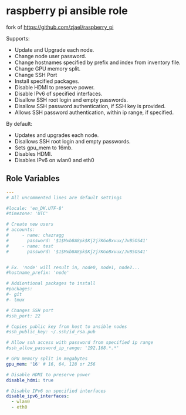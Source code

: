 # raspberry pi ansible role

fork of https://github.com/zjael/raspberry_pi

Supports:
- Update and Upgrade each node.
- Change node user password.
- Change hostnames specified by prefix and index from inventory file.
- Change GPU memory split.
- Change SSH Port
- Install specified packages.
- Disable HDMI to preserve power.
- Disable IPv6 of specified interfaces.
- Disallow SSH root login and empty passwords.
- Disallow SSH password authentication, if SSH key is provided.
- Allows SSH password authentication, within ip range, if specified.

By default:
- Updates and upgrades each node.
- Disallows SSH root login and empty passwords.
- Sets gpu_mem to 16mb.
- Disables HDMI.
- Disables IPv6 on wlan0 and eth0

## Role Variables

```yaml
---
# All uncommented lines are default settings

#locale: 'en_DK.UTF-8'
#timezone: 'UTC'

# Create new users
# accounts:
#     - name: chazragg
#       password: '$1$Mxb8A8pk$Kj2j7KGoBxvux/JvB5OS41'
#     - name: test
#       password: '$1$Mxb8A8pk$Kj2j7KGoBxvux/JvB5OS41'


# Ex. 'node' will result in, node0, node1, node2...
#hostname_prefix: 'node'

# Addiontional packages to install
#packages:
#- git
#- tmux

# Changes SSH port
#ssh_port: 22

# Copies public key from host to ansible nodes
#ssh_public_key: ~/.ssh/id_rsa.pub

# Allow ssh access with password from specified ip range
#ssh_allow_password_ip_range: '192.168.*.*'

# GPU memory split in megabytes
gpu_mem: '16' # 16, 64, 128 or 256

# Disable HDMI to preserve power
disable_hdmi: true

# Disable IPv6 on specified interfaces
disable_ipv6_interfaces:
  - wlan0
  - eth0

```

